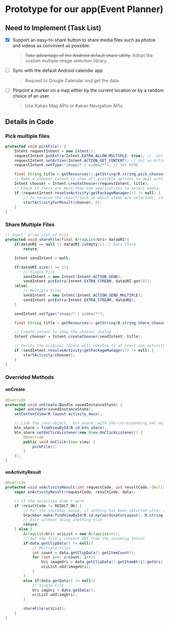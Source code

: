 # Prototype for our app(Event Planner)

## Need to Implement (Task List)
- [x] Support an easy-to-share button to share media files such as photos and videos as convinient as possible.
    > ~~Take advantage of the Android default share utility.~~ Adopt the custom multiple image selection library.
- [ ] Sync with the default Android calendar app
    > Request to Google Calendar and get the data
- [ ] Pinpoint a marker on a map either by the current location or by a random choice of an user.
    > Use Kakao Map APIs or Kakao Navigation APIs.

## Details in Code

### Pick multiple files
```java
protected void pickFile() {
    Intent requestIntent = new Intent();
    requestIntent.putExtra(Intent.EXTRA_ALLOW_MULTIPLE, true); //  Set a flag that it is multiple selections.
    requestIntent.setAction(Intent.ACTION_GET_CONTENT); // Set an Action used by an intent.
    requestIntent.setType("image/* | video/*"); // Set MIME.

    final String title = getResources().getString(R.string.pick_chooser_title);
    // Make a chooser intent to show all possible options to deal with multiple file selections.
    Intent chooser = Intent.createChooser(requestIntent, title);
    // Check if there are more than one applications to select media.
    if (requestIntent.resolveActivity(getPackageManager()) != null) {
        // To receive the result(such as which items are selected), start an activity for result.
        startActivityForResult(chooser, 0);
    }
}
```

### Share Multiple Files
```java
// Input: Array List of Uris
protected void shareFile(final ArrayList<Uri> dataURI){
    if(dataURI == null || dataURI.isEmpty()) // Data Check
        return;

    Intent sendIntent = null;

    if(dataURI.size() == 1){
        // Single File
        sendIntent = new Intent(Intent.ACTION_SEND);
        sendIntent.putExtra(Intent.EXTRA_STREAM, dataURI.get(0));
    }else{
        // Multiple Files
        sendIntent = new Intent(Intent.ACTION_SEND_MULTIPLE);
        sendIntent.putExtra(Intent.EXTRA_STREAM, dataURI);
    }

    sendIntent.setType("image/* | video/*");

    final String title = getResources().getString(R.string.share_chooser_title);

    // Create intent to show the chooser dialog
    Intent chooser = Intent.createChooser(sendIntent, title);

    // Verify the original intent will resolve to at least one activity
    if (sendIntent.resolveActivity(getPackageManager()) != null) {
        startActivity(chooser);
    }
}
```

### Overrided Methods

#### onCreate
```java
@Override
protected void onCreate(Bundle savedInstanceState) {
    super.onCreate(savedInstanceState);
    setContentView(R.layout.activity_main);

    // Link the java object, 'btn_share' with the corresponding xml object, 'R.id.btn_share'.
    btn_share = findViewById(R.id.btn_share); 
    btn_share.setOnClickListener(new View.OnClickListener() {
        @Override
        public void onClick(View view) {
            pickFile();
        }
    });
}
```

#### onActivityResult
```java
@Override
protected void onActivityResult(int requestCode, int resultCode, @Nullable Intent data) {
    super.onActivityResult(requestCode, resultCode, data);

    // If the selection didn't work
    if (resultCode != RESULT_OK) {
        // For the snackbar popup, if nothing has been selected after selection, show a proper message to the user by the Android snackbar.
        Snackbar.make(findViewById(R.id.myCoordinatorLayout), R.string.nothing_selected_msg, Snackbar.LENGTH_SHORT).show();
        // Exit without doing anything else
        return;
    } else {
        ArrayList<Uri> uriList = new ArrayList<>();
        // Get the file's content URI from the incoming Intent
        if(data.getClipData() != null){
            // Multiple Files
            int count = data.getClipData().getItemCount();
            for (int i=0; i<count; i++){
                Uri imageUri = data.getClipData().getItemAt(i).getUri();
                uriList.add(imageUri);
            }
        }
        else if(data.getData() != null){
            // Single File
            Uri imgUri = data.getData();
            uriList.add(imgUri);
        }

        shareFile(uriList);
    }
}
```
